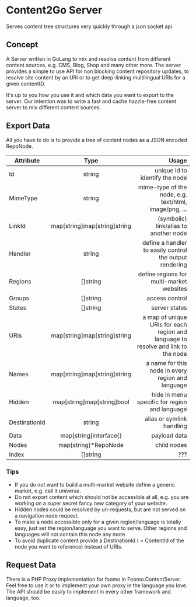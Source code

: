 Content2Go Server
===========

Serves content tree structures very quickly through a json socket api

## Concept

A Server written in GoLang to mix and resolve content from different content sources, e.g. CMS, Blog, Shop and many other more. The server provides a simple to use API for non blocking content repository updates, to resolve site content by an URI or to get deep-linking multilingual URIs for a given contentID.

It's up to you how you use it and which data you want to export to the server. Our intention was to write a fast and cache hazzle-free content server to mix different content sources.

## Export Data

All you have to do is to provide a tree of content nodes as a JSON encoded RepoNode.


| Attribute | Type | Usage |
| ------------- |:-------------:| -----:|
| Id | string | unique id to identify the node |
| MimeType | string | mime-type of the node, e.g. text/html, image/png, ... |
| LinkId | map[string]map[string]string | (symbolic) link/alias to another node |
| Handler | string | define a handler to easily control the output rendering |
| Regions | []string | define regions for multi-market websites |
| Groups | []string | access control |
| States | []string | server states |
| URIs | map[string]map[string]string | a map of unique URIs for each region and language to resolve and link to the node |
| Names | map[string]map[string]string | a name for this node in every region and language |
| Hidden | map[string]map[string]bool | hide in menu specific for region and language |
| DestinationId | string | alias or symlink handling |
| Data | map[string]interface{} | payload data |
| Nodes | map[string]*RepoNode | child nodes |
| Index | []string | ??? |


### Tips

* If you do not want to build a multi-market website define a generic market, e.g. call it _universe_.
* Do not export content which should not be accessible at all, e.g. you are working on a super secret fancy new category of your website.
* Hidden nodes could be resolved by uri-requests, but are not served on a navigation node request.
* To make a node accessible only for a given region/language is totally easy, just set the region/language you want to serve. Other regions and languages will not contain this node any more.
* To avoid duplicate content provide a DestinationId ( = ContentId of the node you want to reference) instead of URIs.

## Request Data

There is a PHP Proxy implementation for foomo in Foomo.ContentServer. Feel free to use it or to implement your own proxy in the language you love. The API should be easily to implement in every other framework and language, too.

